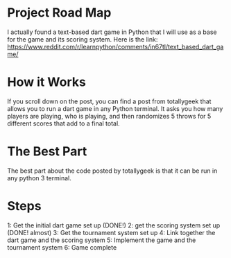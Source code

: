 # Project Road Map

I actually found a text-based dart game in Python that I will use as a base for the game and its scoring system. Here is the link:
https://www.reddit.com/r/learnpython/comments/in67tl/text_based_dart_game/

# How it Works
If you scroll down on the post, you can find a post from totallygeek that allows you to run a dart game in any Python terminal.
It asks you how many players are playing, who is playing, and then randomizes 5 throws for 5 different scores that add to a final total.

# The Best Part
The best part about the code posted by totallygeek is that it can be run in any python 3 terminal.

# Steps
1: Get the initial dart game set up (DONE!)
2: get the scoring system set up (DONE! almost)
3: Get the tournament system set up
4: Link together the dart game and the scoring system
5: Implement the game and the tournament system
6: Game complete
